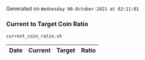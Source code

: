 Generated on `Wednesday 06-October-2021 at 02:11:01`

### Current to Target Coin Ratio
`current_coin_ratio.sh`

Date|Current|Target|Ratio
---|---|---|---

